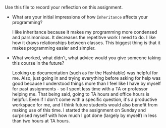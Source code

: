 Use this file to record your reflection on this assignment.

- What are your initial impressions of how `Inheritance` affects your programming?

    I like inheritance because it makes my programming more condensed and parsimonious. It decreases the repetitive work I need to do. I like how it draws relationships between classes. This biggest thing is that it makes programming easier and simpler.

- What worked, what didn't, what advice would you give someone taking this course in the future?

    Looking up documentation (such as for the Hashtable) was helpful for me. Also, just going in and trying everything before asking for help was good because I understood things more than I feel like I have by myself for past assignments - so I spent less time with a TA or professor helping me. That being said, going to TA hours and office hours is helpful. Even if I don't come with a specific question, it's a productive workspace for me, and I think future students would also benefit from making use of this time. I started the assignment on Sunday and surprised myself with how much I got done (largely by myself) in less than two hours at TA hours.